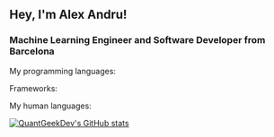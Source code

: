 ## Hey, I'm Alex Andru!
### Machine Learning Engineer and Software Developer from Barcelona

My programming languages:

Frameworks:

My human languages:

[![QuantGeekDev's GitHub stats](https://github-readme-stats.vercel.app/api?username=quantgeekdev)](https://github.com/anuraghazra/github-readme-stats)
